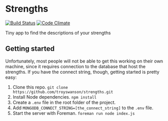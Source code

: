 # Strengths

[![Build Status](https://travis-ci.org/troyswanson/strengths.svg)](https://travis-ci.org/troyswanson/strengths)
[![Code Climate](https://codeclimate.com/github/troyswanson/strengths/badges/gpa.svg)](https://codeclimate.com/github/troyswanson/strengths)

Tiny app to find the descriptions of your strengths

## Getting started

Unfortunately, most people will not be able to get this working on their own machine, since it requires connection to the database that host the strengths. If you have the connect string, though, getting started is pretty easy:

1. Clone this repo. `git clone https://github.com/troyswanson/strengths.git`
2. Install Node dependencies. `npm install`
3. Create a `.env` file in the root folder of the project.
3. Add `MONGODB_CONNECT_STRING=[the_connect_string]` to the `.env` file.
4. Start the server with Foreman. `foreman run node index.js`
